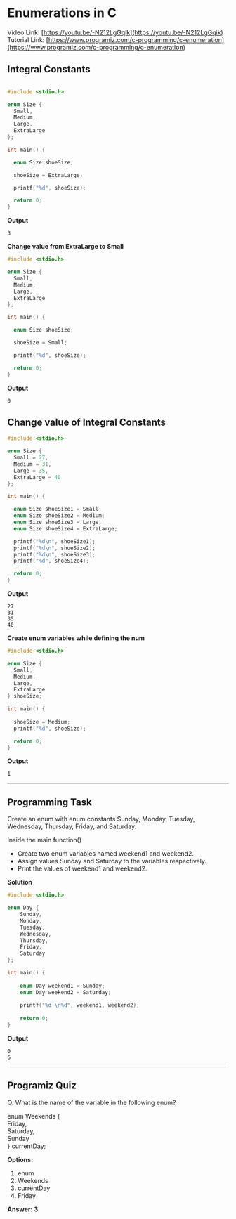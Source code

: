 # Enumerations in C
Video Link: [https://youtu.be/-N212LgGqik](https://youtu.be/-N212LgGqik)  
Tutorial Link: [https://www.programiz.com/c-programming/c-enumeration](https://www.programiz.com/c-programming/c-enumeration)
 
## Integral Constants

```c

#include <stdio.h>

enum Size {
  Small, 
  Medium,
  Large,
  ExtraLarge
};

int main() {

  enum Size shoeSize;

  shoeSize = ExtraLarge;

  printf("%d", shoeSize);

  return 0;
}

```
**Output**
```
3

```
**Change value from ExtraLarge to Small**
```c
#include <stdio.h>

enum Size {
  Small, 
  Medium,
  Large,
  ExtraLarge
};

int main() {

  enum Size shoeSize;

  shoeSize = Small;

  printf("%d", shoeSize);

  return 0;
}

```
**Output**
```
0
```
## Change value of Integral Constants

```c
#include <stdio.h>

enum Size {
  Small = 27, 
  Medium = 31,
  Large = 35,
  ExtraLarge = 40
};

int main() {

  enum Size shoeSize1 = Small;
  enum Size shoeSize2 = Medium;
  enum Size shoeSize3 = Large;
  enum Size shoeSize4 = ExtraLarge;

  printf("%d\n", shoeSize1);
  printf("%d\n", shoeSize2);
  printf("%d\n", shoeSize3);
  printf("%d", shoeSize4);

  return 0;
}

```
**Output**
```
27
31
35
40
```

**Create enum variables while defining the num**

```c
#include <stdio.h>

enum Size {
  Small, 
  Medium,
  Large,
  ExtraLarge
} shoeSize;

int main() {
  
  shoeSize = Medium;
  printf("%d", shoeSize);

  return 0;
}

```
**Output**
```
1
```

---

## Programming Task
Create an enum with enum constants Sunday, Monday, Tuesday, Wednesday, Thursday, Friday, and Saturday.  

Inside the main function()  

- Create two enum variables named weekend1 and weekend2.  
- Assign values Sunday and Saturday to the variables respectively.  
- Print the values of weekend1 and weekend2.

**Solution**
```c
#include <stdio.h>

enum Day {
    Sunday,
    Monday,
    Tuesday,
    Wednesday,
    Thursday,
    Friday,
    Saturday
};

int main() {
    
    enum Day weekend1 = Sunday;
    enum Day weekend2 = Saturday;
    
    printf("%d \n%d", weekend1, weekend2);
    
    return 0;
}
```

**Output**
```
0
6
```
---
 
## Programiz Quiz
 
Q. What is the name of the variable in the following enum? 

enum Weekends {  
    Friday,  
    Saturday,  
    Sunday  
    } currentDay;

**Options:**
1. enum
1. Weekends
1. currentDay
1. Friday

**Answer: 3**


